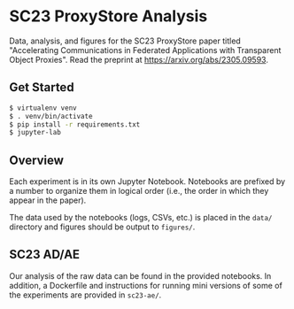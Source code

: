 # SC23 ProxyStore Analysis

Data, analysis, and figures for the SC23 ProxyStore paper titled
"Accelerating Communications in Federated Applications with Transparent
Object Proxies". Read the preprint at https://arxiv.org/abs/2305.09593.

## Get Started

```bash
$ virtualenv venv
$ . venv/bin/activate
$ pip install -r requirements.txt
$ jupyter-lab
```

## Overview

Each experiment is in its own Jupyter Notebook.
Notebooks are prefixed by a number to organize them in logical order
(i.e., the order in which they appear in the paper).

The data used by the notebooks (logs, CSVs, etc.) is placed in the `data/`
directory and figures should be output to `figures/`.

## SC23 AD/AE

Our analysis of the raw data can be found in the provided notebooks.
In addition, a Dockerfile and instructions for running 
mini versions of some of the experiments are provided in `sc23-ae/`.
